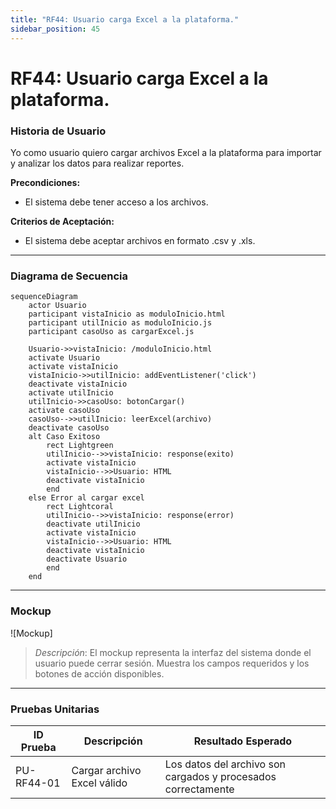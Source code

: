 ```yaml
---
title: "RF44: Usuario carga Excel a la plataforma."  
sidebar_position: 45
---
```


# RF44: Usuario carga Excel a la plataforma.

### Historia de Usuario

Yo como usuario quiero cargar archivos Excel a la plataforma para importar y analizar los datos para realizar reportes.

  **Precondiciones:**
  - El sistema debe tener acceso a los archivos.

  **Criterios de Aceptación:**
  - El sistema debe aceptar archivos en formato .csv y .xls.

---

### Diagrama de Secuencia

```mermaid
sequenceDiagram
    actor Usuario
    participant vistaInicio as moduloInicio.html
    participant utilInicio as moduloInicio.js
    participant casoUso as cargarExcel.js

    Usuario->>vistaInicio: /moduloInicio.html
    activate Usuario
    activate vistaInicio
    vistaInicio->>utilInicio: addEventListener('click')
    deactivate vistaInicio
    activate utilInicio
    utilInicio->>casoUso: botonCargar()
    activate casoUso
    casoUso-->>utilInicio: leerExcel(archivo)
    deactivate casoUso
    alt Caso Exitoso
        rect Lightgreen
        utilInicio-->>vistaInicio: response(exito)
        activate vistaInicio
        vistaInicio-->>Usuario: HTML
        deactivate vistaInicio
        end
    else Error al cargar excel
        rect Lightcoral
        utilInicio-->>vistaInicio: response(error)
        deactivate utilInicio
        activate vistaInicio
        vistaInicio-->>Usuario: HTML
        deactivate vistaInicio
        deactivate Usuario
        end
    end
```

---

### Mockup

![Mockup]

> *Descripción*: El mockup representa la interfaz del sistema donde el usuario puede cerrar sesión. Muestra los campos requeridos y los botones de acción disponibles.

---

### Pruebas Unitarias 
| ID Prueba | Descripción | Resultado Esperado |
|-----------|-------------|--------------------|
|PU-RF44-01|Cargar archivo Excel válido|Los datos del archivo son cargados y procesados correctamente|